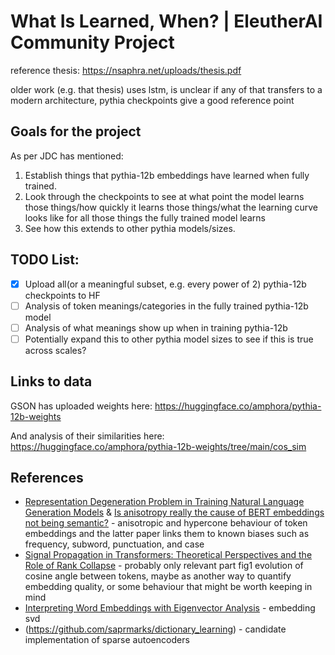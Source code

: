 # What Is Learned, When? | EleutherAI Community Project

reference thesis: https://nsaphra.net/uploads/thesis.pdf

older work (e.g. that thesis) uses lstm, is unclear if any of that transfers to a modern architecture, pythia checkpoints give a good reference point

## Goals for the project
As per JDC has mentioned:
1. Establish things that pythia-12b embeddings have learned when fully trained.
1. Look through the checkpoints to see at what point the model learns those things/how quickly it learns those things/what the learning curve looks like for all those things the fully trained model learns
1. See how this extends to other pythia models/sizes.

## TODO List:
- [X] Upload all(or a meaningful subset, e.g. every power of 2) pythia-12b checkpoints to HF
- [ ] Analysis of token meanings/categories in the fully trained pythia-12b model
- [ ] Analysis of what meanings show up when in training pythia-12b
- [ ] Potentially expand this to other pythia model sizes to see if this is true across scales?

## Links to data
GSON has uploaded weights here: https://huggingface.co/amphora/pythia-12b-weights

And analysis of their similarities here: https://huggingface.co/amphora/pythia-12b-weights/tree/main/cos_sim

## References

- [Representation Degeneration Problem in Training Natural Language Generation Models](https://openreview.net/forum?id=SkEYojRqtm) & [Is anisotropy really the cause of BERT embeddings not being semantic?](https://aclanthology.org/2022.findings-emnlp.314/) - anisotropic and hypercone behaviour of token embeddings and the latter paper links them to known biases such as frequency, subword, punctuation, and case
- [Signal Propagation in Transformers: Theoretical Perspectives and the Role of Rank Collapse](https://openreview.net/forum?id=FxVH7iToXS) - probably only relevant part fig1 evolution of cosine angle between tokens, maybe as another way to quantify embedding quality, or some behaviour that might be worth keeping in mind 
- [Interpreting Word Embeddings with Eigenvector Analysis](https://openreview.net/forum?id=rJfJiR5ooX) - embedding svd
- (https://github.com/saprmarks/dictionary_learning) - candidate implementation of sparse autoencoders
